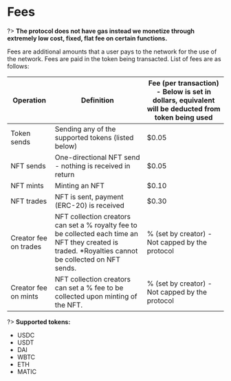# Fees 
?> **The protocol does not have gas instead we monetize through extremely low cost, fixed, flat fee on certain functions.**

Fees are additional amounts that a user pays to the network for the use of the network. Fees are paid in the token being transacted. List of fees are as follows:


| Operation       | Definition   | Fee (per transaction) - Below is set in dollars, equivalent will be deducted from token being used    |
|---------------|-------------|-------------|
| Token sends    | Sending any of the supported tokens (listed below)      | $0.05      |
| NFT sends         | One-directional NFT send - nothing is received in return                   | $0.05      |
| NFT mints          | Minting an NFT                   | $0.10      |
| NFT trades            | NFT is sent, payment (ERC-20) is received                  | $0.30    |
|Creator fee on trades    | NFT collection creators can set a % royalty fee to be collected each time an NFT they created is traded.  *Royalties cannot be collected on NFT sends.                    | % (set by creator) - Not capped by the protocol |
|Creator fee on mints         | NFT collection creators can set a % fee to be collected upon minting of the NFT.               | % (set by creator) - Not capped by the protocol |

?> **Supported tokens:**
- USDC
- USDT
- DAI
- WBTC
- ETH
- MATIC